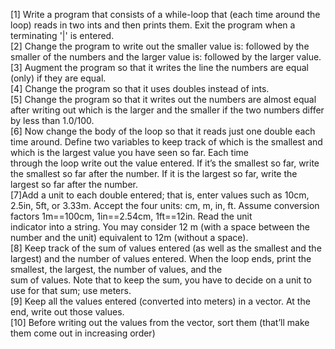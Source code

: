 [1] Write a program that consists of a while-loop that (each time around the loop) reads in two ints and then prints them. Exit the program when a terminating '|' is entered. <br> 
[2] Change the program to write out the smaller value is: followed by the smaller of the numbers and the larger value is: followed by the larger value. <br>
[3] Augment the program so that it writes the line the numbers are equal (only) if they are equal. <br>
[4] Change the program so that it uses doubles instead of ints. <br>
[5] Change the program so that it writes out the numbers are almost equal after writing out which is the larger and the smaller if the two numbers differ by less than 1.0/100. <br> 
[6] Now change the body of the loop so that it reads just one double each time around. Define two variables to keep track of which is the smallest and which is the largest value you have seen so far. Each time <br> through the loop write out the value entered. If it’s the smallest so far, write the smallest so far after the number. If it is the largest so far, write the largest so far after the number. <br>
[7]Add a unit to each double entered; that is, enter values such as 10cm, 2.5in, 5ft, or 3.33m. Accept the four units: cm, m, in, ft. Assume conversion factors 1m==100cm, 1in==2.54cm, 1ft==12in. Read the unit <br> indicator into a string. You may consider 12 m (with a space between the number and the unit) equivalent to 12m (without a space). <br>
[8] Keep track of the sum of values entered (as well as the smallest and the largest) and the number of values entered. When the loop ends, print the smallest, the largest, the number of values, and the <br>
sum of values. Note that to keep the sum, you have to decide on a unit to use for that sum; use meters. <br>
[9] Keep all the values entered (converted into meters) in a vector. At the end, write out those values. <br>
[10] Before writing out the values from the vector, sort them (that’ll make them come out in increasing order)
